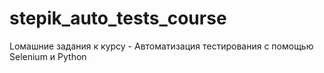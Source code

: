 # stepik_auto_tests_course
Lомашние задания к курсу - Автоматизация тестирования с помощью Selenium и Python
